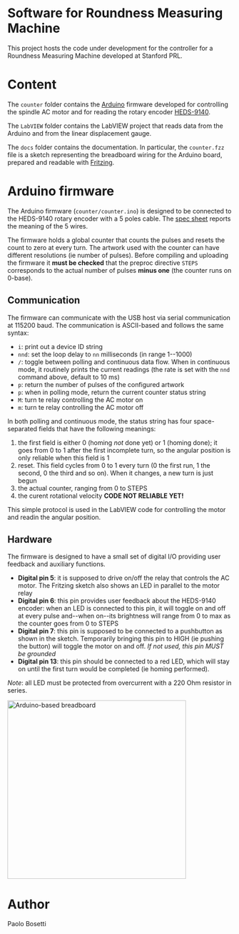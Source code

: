 Software for Roundness Measuring Machine
========================================

This project hosts the code under development for the controller for a Roundness Measuring Machine developed at Stanford PRL.

Content
=======
The `counter` folder contains the [Arduino](http://arduino.cc) firmware developed for controlling the spindle AC motor and for reading the rotary encoder [HEDS-9140](http://www.avagotech.com/docs/AV02-1132EN).

The `LabVIEW` folder contains the LabVIEW project that reads data from the Arduino and from the linear displacement gauge.

The `docs` folder contains the documentation. In particular, the `counter.fzz` file is a sketch representing the breadboard wiring for the Arduino board, prepared and readable with [Fritzing](http://fritzing.org).

Arduino firmware
================
The Arduino firmware (`counter/counter.ino`) is designed to be connected to the HEDS-9140 rotary encoder with a 5 poles cable. The [spec sheet](http://www.avagotech.com/docs/AV02-1132EN) reports the meaning of the 5 wires.

The firmware holds a global counter that counts the pulses and resets the count to zero at every turn. The artwork used with the counter can have different resolutions (ie number of pulses). Before compiling and uploading the firmware it **must be checked** that the preproc directive `STEPS` corresponds to the actual number of pulses **minus one** (the counter runs on 0-base).

Communication
-------------
The firmware can communicate with the USB host via serial communication at 115200 baud. The communication is ASCII-based and follows the same syntax:

- `i`: print out a device ID string
- `nnd`: set the loop delay to `nn` milliseconds (in range 1--1000)
- `/`: toggle between polling and continuous data flow. When in continuous mode, it routinely prints the current readings (the rate is set with the `nnd` command above, default to 10 ms)
- `p`: return the number of pulses of the configured artwork
- `p`: when in polling mode, return the current counter status string
- `M`: turn te relay controlling the AC motor on
- `m`: turn te relay controlling the AC motor off

In both polling and continuous mode, the status string has four space-separated fields that have the following meanings:

1. the first field is either 0 (homing *not* done yet) or 1 (homing done); it goes from 0 to 1 after the first incomplete turn, so the angular position is only reliable when this field is 1
2. reset. This field cycles from 0 to 1 every turn (0 the first run, 1 the second, 0 the third and so on). When it changes, a new turn is just begun
3. the actual counter, ranging from 0 to STEPS
4. the curent rotational velocity **CODE NOT RELIABLE YET!**

This simple protocol is used in the LabVIEW code for controlling the motor and readin the angular position.

Hardware
--------
The firmware is designed to have a small set of digital I/O providing user feedback and auxiliary functions.

- **Digital pin 5**: it is supposed to drive on/off the relay that controls the AC motor. The Fritzing sketch also shows an LED in parallel to the motor relay
- **Digital pin 6**: this pin provides user feedback about the HEDS-9140 encoder: when an LED is connected to this pin, it will toggle on and off at every pulse and--when on--its brightness will range from 0 to max as the counter goes from 0 to STEPS
- **Digital pin 7**: this pin is supposed to be connected to a pushbutton as shown in the sketch. Temporarily bringing this pin to HIGH (ie pushing the button) will toggle the motor on and off. *If not used, this pin MUST be grounded*
- **Digital pin 13**: this pin should be connected to a red LED, which will stay on until the first turn would be completed (ie homing performed).

*Note*: all LED must be protected from overcurrent with a 220 Ohm resistor in series.

<a href="https://github.com/downloads/pbosetti/RMM/counter_bb.png" target=blank><img src="https://github.com/downloads/pbosetti/RMM/counter_bb.png" width=400 alt="Arduino-based breadboard"></a>

Author
======
Paolo Bosetti